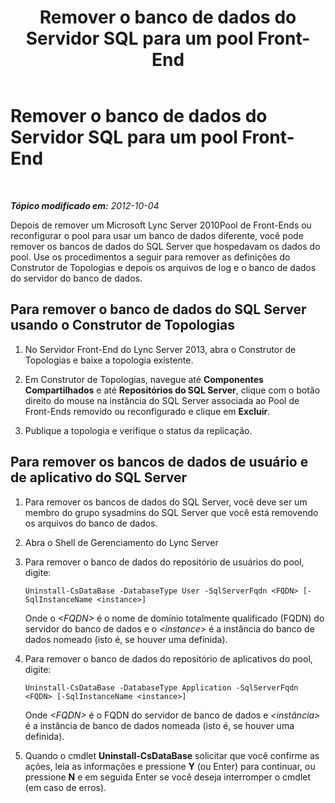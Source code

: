 ﻿---
title: Remover o banco de dados do Servidor SQL para um pool Front-End
TOCTitle: Remover o banco de dados do Servidor SQL para um pool Front-End
ms:assetid: 6bb932df-3ed7-49b6-ae17-61e4c6a5fe82
ms:mtpsurl: https://technet.microsoft.com/pt-br/library/JJ688084(v=OCS.15)
ms:contentKeyID: 49886253
ms.date: 05/19/2016
mtps_version: v=OCS.15
ms.translationtype: HT
---

# Remover o banco de dados do Servidor SQL para um pool Front-End

 

_**Tópico modificado em:** 2012-10-04_

Depois de remover um Microsoft Lync Server 2010Pool de Front-Ends ou reconfigurar o pool para usar um banco de dados diferente, você pode remover os bancos de dados do SQL Server que hospedavam os dados do pool. Use os procedimentos a seguir para remover as definições do Construtor de Topologias e depois os arquivos de log e o banco de dados do servidor do banco de dados.

## Para remover o banco de dados do SQL Server usando o Construtor de Topologias

1.  No Servidor Front-End do Lync Server 2013, abra o Construtor de Topologias e baixe a topologia existente.

2.  Em Construtor de Topologias, navegue até **Componentes Compartilhados** e até **Repositórios do SQL Server**, clique com o botão direito do mouse na instância do SQL Server associada ao Pool de Front-Ends removido ou reconfigurado e clique em **Excluir**.

3.  Publique a topologia e verifique o status da replicação.

## Para remover os bancos de dados de usuário e de aplicativo do SQL Server

1.  Para remover os bancos de dados do SQL Server, você deve ser um membro do grupo sysadmins do SQL Server que você está removendo os arquivos do banco de dados.

2.  Abra o Shell de Gerenciamento do Lync Server

3.  Para remover o banco de dados do repositório de usuários do pool, digite:
    
        Uninstall-CsDataBase -DatabaseType User -SqlServerFqdn <FQDN> [-SqlInstanceName <instance>]
    
    Onde o *\<FQDN\>* é o nome de domínio totalmente qualificado (FQDN) do servidor do banco de dados e o *\<instance\>* é a instância do banco de dados nomeado (isto é, se houver uma definida).

4.  Para remover o banco de dados do repositório de aplicativos do pool, digite:
    
        Uninstall-CsDataBase -DatabaseType Application -SqlServerFqdn <FQDN> [-SqlInstanceName <instance>]
    
    Onde *\<FQDN\>* é o FQDN do servidor de banco de dados e *\<instância\>* é a instância de banco de dados nomeada (isto é, se houver uma definida).

5.  Quando o cmdlet **Uninstall-CsDataBase** solicitar que você confirme as ações, leia as informações e pressione **Y** (ou Enter) para continuar, ou pressione **N** e em seguida Enter se você deseja interromper o cmdlet (em caso de erros).

